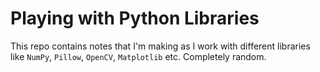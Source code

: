 # Playing with Python Libraries

This repo contains notes that I'm making as I work with different libraries like `NumPy`, `Pillow`, `OpenCV`, `Matplotlib` etc. 
Completely random.